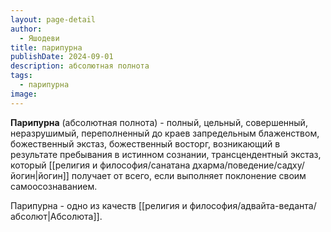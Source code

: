 ```yaml
---
layout: page-detail
author:
  - Яшодеви
title: парипурна
publishDate: 2024-09-01
description: абсолютная полнота
tags:
  - парипурна
image:
---
```

**Парипурна** (абсолютная полнота) - полный, цельный, совершенный, неразрушимый, переполненный до краев запредельным блаженством, божественный экстаз, божественный восторг, возникающий в результате пребывания в истинном сознании, трансцендентный экстаз, который [[религия и философия/санатана дхарма/поведение/садху/йогин|йогин]] получает от всего, если выполняет поклонение своим самоосознаванием.

Парипурна - одно из качеств [[религия и философия/адвайта-веданта/абсолют|Абсолюта]].

